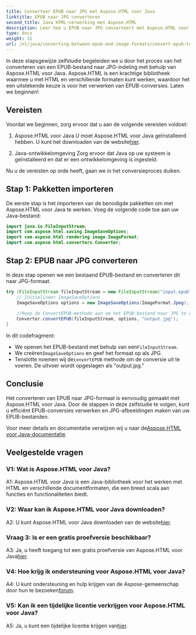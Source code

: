 ```yaml
---
title: Converteer EPUB naar JPG met Aspose.HTML voor Java
linktitle: EPUB naar JPG converteren
second_title: Java HTML-verwerking met Aspose.HTML
description: Leer hoe u EPUB naar JPG converteert met Aspose.HTML voor Java. Volg onze stapsgewijze handleiding en benut de kracht van Aspose.HTML.
type: docs
weight: 12
url: /nl/java/converting-between-epub-and-image-formats/convert-epub-to-jpg/
---
```

In deze stapsgewijze zelfstudie begeleiden we u door het proces van het converteren van een EPUB-bestand naar JPG-indeling met behulp van Aspose.HTML voor Java. Aspose.HTML is een krachtige bibliotheek waarmee u met HTML en verschillende formaten kunt werken, waardoor het een uitstekende keuze is voor het verwerken van EPUB-conversies. Laten we beginnen!

## Vereisten

Voordat we beginnen, zorg ervoor dat u aan de volgende vereisten voldoet:

1. Aspose.HTML voor Java
 U moet Aspose.HTML voor Java geïnstalleerd hebben. U kunt het downloaden van de website[hier](https://releases.aspose.com/html/java/).

2. Java-ontwikkelomgeving
Zorg ervoor dat Java op uw systeem is geïnstalleerd en dat er een ontwikkelomgeving is ingesteld.

Nu u de vereisten op orde heeft, gaan we in het conversieproces duiken.

## Stap 1: Pakketten importeren

De eerste stap is het importeren van de benodigde pakketten om met Aspose.HTML voor Java te werken. Voeg de volgende code toe aan uw Java-bestand:

```java
import java.io.FileInputStream;
import com.aspose.html.saving.ImageSaveOptions;
import com.aspose.html.rendering.image.ImageFormat;
import com.aspose.html.converters.Converter;
```

## Stap 2: EPUB naar JPG converteren

In deze stap openen we een bestaand EPUB-bestand en converteren dit naar JPG-formaat.

```java
try (FileInputStream fileInputStream = new FileInputStream("input.epub")) {
    // Initialiseer ImageSaveOptions
    ImageSaveOptions options = new ImageSaveOptions(ImageFormat.Jpeg);
    
    //Roep de ConvertEPUB-methode aan om het EPUB-bestand naar JPG te converteren.
    Converter.convertEPUB(fileInputStream, options, "output.jpg");
}
```

In dit codefragment:

-  We openen het EPUB-bestand met behulp van een`FileInputStream`.
-  We creëren`ImageSaveOptions` en geef het formaat op als JPG.
-  Tenslotte noemen wij de`convertEPUB` methode om de conversie uit te voeren. De uitvoer wordt opgeslagen als "output.jpg."

## Conclusie

Het converteren van EPUB naar JPG-formaat is eenvoudig gemaakt met Aspose.HTML voor Java. Door de stappen in deze zelfstudie te volgen, kunt u efficiënt EPUB-conversies verwerken en JPG-afbeeldingen maken van uw EPUB-bestanden.

 Voor meer details en documentatie verwijzen wij u naar de[Aspose.HTML voor Java-documentatie](https://reference.aspose.com/html/java/).

## Veelgestelde vragen

### V1: Wat is Aspose.HTML voor Java?

A1: Aspose.HTML voor Java is een Java-bibliotheek voor het werken met HTML en verschillende documentformaten, die een breed scala aan functies en functionaliteiten biedt.

### V2: Waar kan ik Aspose.HTML voor Java downloaden?

 A2: U kunt Aspose.HTML voor Java downloaden van de website[hier](https://releases.aspose.com/html/java/).

### Vraag 3: Is er een gratis proefversie beschikbaar?

 A3: Ja, u heeft toegang tot een gratis proefversie van Aspose.HTML voor Java[hier](https://releases.aspose.com/).

### V4: Hoe krijg ik ondersteuning voor Aspose.HTML voor Java?

 A4: U kunt ondersteuning en hulp krijgen van de Aspose-gemeenschap door hun te bezoeken[forum](https://forum.aspose.com/).

### V5: Kan ik een tijdelijke licentie verkrijgen voor Aspose.HTML voor Java?

A5: Ja, u kunt een tijdelijke licentie krijgen van[hier](https://purchase.aspose.com/temporary-license/).
